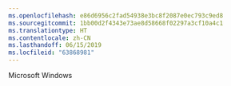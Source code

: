 ```yaml
---
ms.openlocfilehash: e86d6956c2fad54938e3bc8f2087e0ec793c9ed8
ms.sourcegitcommit: 1bb00d2f4343e73ae8d58668f02297a3cf10a4c1
ms.translationtype: HT
ms.contentlocale: zh-CN
ms.lasthandoff: 06/15/2019
ms.locfileid: "63868981"
---
```

Microsoft Windows